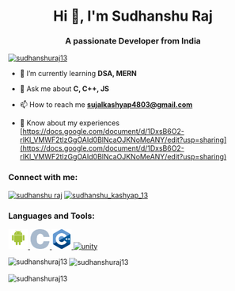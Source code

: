 <h1 align="center">Hi 👋, I'm Sudhanshu Raj</h1>
<h3 align="center">A passionate Developer from India</h3>

<p align="left"> <a href="https://github.com/ryo-ma/github-profile-trophy"><img src="https://github-profile-trophy.vercel.app/?username=sudhanshuraj13" alt="sudhanshuraj13" /></a> </p>

- 🌱 I’m currently learning **DSA, MERN**

- 💬 Ask me about **C, C++, JS**

- 📫 How to reach me **sujalkashyap4803@gmail.com**

- 📄 Know about my experiences [https://docs.google.com/document/d/1DxsB6O2-rIKl_VMWF2tIzGgOAId0BlNcaOJKNoMeANY/edit?usp=sharing](https://docs.google.com/document/d/1DxsB6O2-rIKl_VMWF2tIzGgOAId0BlNcaOJKNoMeANY/edit?usp=sharing)

<h3 align="left">Connect with me:</h3>
<p align="left">
<a href="https://linkedin.com/in/sudhanshu raj" target="blank"><img align="center" src="https://raw.githubusercontent.com/rahuldkjain/github-profile-readme-generator/master/src/images/icons/Social/linked-in-alt.svg" alt="sudhanshu raj" height="30" width="40" /></a>
<a href="https://instagram.com/sudhanshu_kashyap_13" target="blank"><img align="center" src="https://raw.githubusercontent.com/rahuldkjain/github-profile-readme-generator/master/src/images/icons/Social/instagram.svg" alt="sudhanshu_kashyap_13" height="30" width="40" /></a>
</p>

<h3 align="left">Languages and Tools:</h3>
<p align="left"> <a href="https://developer.android.com" target="_blank" rel="noreferrer"> <img src="https://raw.githubusercontent.com/devicons/devicon/master/icons/android/android-original-wordmark.svg" alt="android" width="40" height="40"/> </a> <a href="https://www.cprogramming.com/" target="_blank" rel="noreferrer"> <img src="https://raw.githubusercontent.com/devicons/devicon/master/icons/c/c-original.svg" alt="c" width="40" height="40"/> </a> <a href="https://www.w3schools.com/cpp/" target="_blank" rel="noreferrer"> <img src="https://raw.githubusercontent.com/devicons/devicon/master/icons/cplusplus/cplusplus-original.svg" alt="cplusplus" width="40" height="40"/> </a> <a href="https://developer.mozilla.org/en-US/docs/Web/JavaScript" target="_blank" rel="noreferrer"> <img src="https://commons.wikimedia.org/wiki/File:Unofficial_JavaScript_logo_2.svg" alt="unity" width="40" height="40"/> </a> </p>

<p><img align="left" src="https://github-readme-stats.vercel.app/api/top-langs?username=sudhanshuraj13&show_icons=true&locale=en&layout=compact" alt="sudhanshuraj13" /></p>

<p>&nbsp;<img align="center" src="https://github-readme-stats.vercel.app/api?username=sudhanshuraj13&show_icons=true&locale=en" alt="sudhanshuraj13" /></p>

<p><img align="center" src="https://github-readme-streak-stats.herokuapp.com/?user=sudhanshuraj13&" alt="sudhanshuraj13" /></p>
